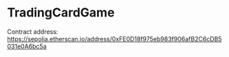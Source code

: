 # TradingCardGame

Contract address: https://sepolia.etherscan.io/address/0xFE0D18f975eb983f906afB2C6cDB5031e0A6bc5a
